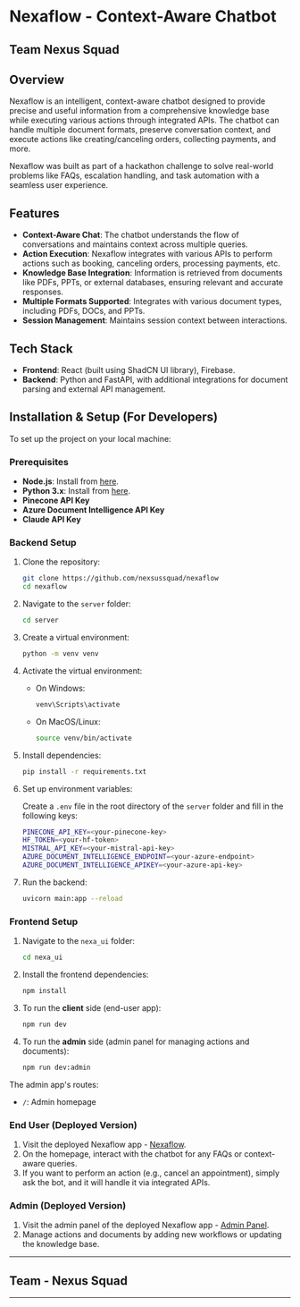 # Nexaflow - Context-Aware Chatbot

## Team Nexus Squad

## Overview

Nexaflow is an intelligent, context-aware chatbot designed to provide precise and useful information from a comprehensive knowledge base while executing various actions through integrated APIs. The chatbot can handle multiple document formats, preserve conversation context, and execute actions like creating/canceling orders, collecting payments, and more.

Nexaflow was built as part of a hackathon challenge to solve real-world problems like FAQs, escalation handling, and task automation with a seamless user experience.

## Features

- **Context-Aware Chat**: The chatbot understands the flow of conversations and maintains context across multiple queries.
- **Action Execution**: Nexaflow integrates with various APIs to perform actions such as booking, canceling orders, processing payments, etc.
- **Knowledge Base Integration**: Information is retrieved from documents like PDFs, PPTs, or external databases, ensuring relevant and accurate responses.
- **Multiple Formats Supported**: Integrates with various document types, including PDFs, DOCs, and PPTs.
- **Session Management**: Maintains session context between interactions.

## Tech Stack

- **Frontend**: React (built using ShadCN UI library), Firebase.
- **Backend**: Python and FastAPI, with additional integrations for document parsing and external API management.

## Installation & Setup (For Developers)

To set up the project on your local machine:

### Prerequisites

- **Node.js**: Install from [here](https://nodejs.org/en/).
- **Python 3.x**: Install from [here](https://www.python.org/downloads/).
- **Pinecone API Key**
- **Azure Document Intelligence API Key**
- **Claude API Key**

### Backend Setup

1. Clone the repository:
    ```bash
    git clone https://github.com/nexsussquad/nexaflow
    cd nexaflow
    ```

2. Navigate to the `server` folder:
    ```bash
    cd server
    ```

3. Create a virtual environment:
    ```bash
    python -m venv venv
    ```

4. Activate the virtual environment:

    - On Windows:
      ```bash
      venv\Scripts\activate
      ```
    - On MacOS/Linux:
      ```bash
      source venv/bin/activate
      ```

5. Install dependencies:
    ```bash
    pip install -r requirements.txt
    ```

6. Set up environment variables:

    Create a `.env` file in the root directory of the `server` folder and fill in the following keys:

    ```bash
    PINECONE_API_KEY=<your-pinecone-key>
    HF_TOKEN=<your-hf-token>
    MISTRAL_API_KEY=<your-mistral-api-key>
    AZURE_DOCUMENT_INTELLIGENCE_ENDPOINT=<your-azure-endpoint>
    AZURE_DOCUMENT_INTELLIGENCE_APIKEY=<your-azure-api-key>
    ```

7. Run the backend:
    ```bash
    uvicorn main:app --reload
    ```

### Frontend Setup

1. Navigate to the `nexa_ui` folder:
    ```bash
    cd nexa_ui
    ```

2. Install the frontend dependencies:
    ```bash
    npm install
    ```

3. To run the **client** side (end-user app):
    ```bash
    npm run dev
    ```

4. To run the **admin** side (admin panel for managing actions and documents):
    ```bash
    npm run dev:admin
    ```

The admin app's routes:

- `/`: Admin homepage


### End User (Deployed Version)

1. Visit the deployed Nexaflow app - [Nexaflow](https://www.nexaflow.co).
2. On the homepage, interact with the chatbot for any FAQs or context-aware queries.
3. If you want to perform an action (e.g., cancel an appointment), simply ask the bot, and it will handle it via integrated APIs.

### Admin (Deployed Version)

1. Visit the admin panel of the deployed Nexaflow app - [Admin Panel](https://admin.nexaflow.co/).
2. Manage actions and documents by adding new workflows or updating the knowledge base.

---
## Team - Nexus Squad
---
